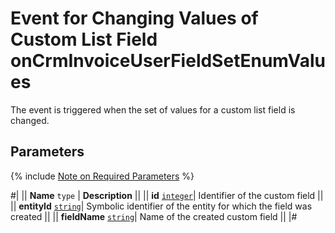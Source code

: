 # Event for Changing Values of Custom List Field onCrmInvoiceUserFieldSetEnumValues

The event is triggered when the set of values for a custom list field is changed.

## Parameters

{% include [Note on Required Parameters](../../../../../_includes/required.md) %}

#|
|| **Name**
`type` | **Description** ||
|| **id** 
[`integer`](../../../../data-types.md)| Identifier of the custom field ||
|| **entityId** 
[`string`](../../../../data-types.md)| Symbolic identifier of the entity for which the field was created ||
|| **fieldName** 
[`string`](../../../../data-types.md)| Name of the created custom field ||
|#